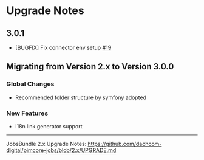 # Upgrade Notes

## 3.0.1
- [BUGFIX] Fix connector env setup [#19](https://github.com/dachcom-digital/pimcore-jobs/issues/19)

## Migrating from Version 2.x to Version 3.0.0

### Global Changes
- Recommended folder structure by symfony adopted

### New Features
- i18n link generator support

***

JobsBundle 2.x Upgrade Notes: https://github.com/dachcom-digital/pimcore-jobs/blob/2.x/UPGRADE.md
